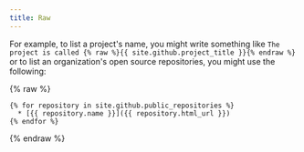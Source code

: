 ```yaml
---
title: Raw
---
```


For example, to list a project's name, you might write something like `The project is called {% raw %}{{ site.github.project_title }}{% endraw %}` or to list an organization's open source repositories, you might use the following:

{% raw %}

``` liquid
{% for repository in site.github.public_repositories %}
  * [{{ repository.name }}]({{ repository.html_url }})
{% endfor %}
```

{% endraw %}
